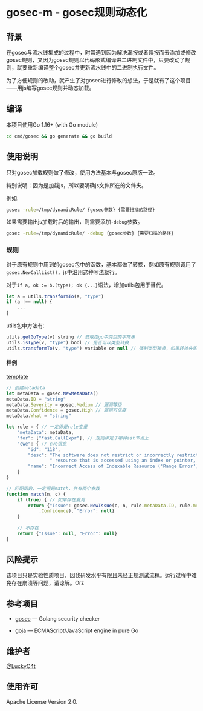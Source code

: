 
# gosec-m - gosec规则动态化

## 背景

在gosec与流水线集成的过程中，时常遇到因为解决漏报或者误报而去添加或修改gosec规则，又因为gosec规则以代码形式编译进二进制文件中，只要改动了规则，就要重新编译整个gosec并更新流水线中的二进制执行文件。

为了方便规则的改动，就产生了对gosec进行修改的想法，于是就有了这个项目——用js编写gosec规则并动态加载。
## 编译

本项目使用Go 1.16+ (with Go module) 
```bash
cd cmd/gosec && go generate && go build
```

## 使用说明

只对gosec加载规则做了修改，使用方法基本与gosec原版一致。

特别说明：因为是加载js，所以要明确js文件所在的文件夹。

例如:
```bash
gosec -rule=/tmp/dynamicRule/ {gosec参数} {需要扫描的路径}
```
如果需要输出js加载时后的输出，则需要添加`-debug`参数。
```bash
gosec -rule=/tmp/dynamicRule/ -debug {gosec参数} {需要扫描的路径}
```

### 规则

对于原有规则中用到的gosec包中的函数，基本都做了转换，例如原有规则调用了`gosec.NewCallList()`，js中沿用这种写法就行。

对于`if a, ok := b.(type); ok {...}`语法，增加utils包用于替代。
```js
let a = utils.transformTo(a, "type")
if (a !== null) {
    ...
}
```
utils包中方法有:
```js
utils.getGoType(v) string // 获取在go中类型的字符串
utils.isType(v, "type") bool // 是否可以类型转换
utils.transformTo(v, "type") variable or null // 强制类型转换，如果转换失败则返回null
```
#### 样例

[template](dynamicRules/template)
```js
// 创建metadata
let metaData = gosec.NewMetaData()
metaData.ID = "string"
metaData.Severity = gosec.Medium // 漏洞等级
metaData.Confidence = gosec.High // 漏洞可信度
metaData.What = "string"

let rule = { // 一定得是rule变量
    "metaData": metaData,
    "for": ["*ast.CallExpr"], // 规则绑定于哪种ast节点上
    "cwe": { // cwe信息
        "id": "118",
        "desc": "The software does not restrict or incorrectly restricts operations within the boundaries of a" +
                " resource that is accessed using an index or pointer, such as memory or files.",
        "name": "Incorrect Access of Indexable Resource ('Range Error')"
    }
}

// 匹配函数，一定得是match，并有两个参数
function match(n, c) {
    if (true) { // 如果存在漏洞
        return {"Issue": gosec.NewIssue(c, n, rule.metaData.ID, rule.metaData.What, rule.metaData.Severity, rule.metaData
            .Confidence), "Error": null}
    }
    
    // 不存在
    return {"Issue": null, "Error": null}
}
```

## 风险提示

该项目只是实验性质项目，因我研发水平有限且未经正规测试流程。运行过程中难免存在崩溃等问题，请谅解。Orz

## 参考项目

- [gosec](https://github.com/securego/gosec) — Golang security checker

- [goja](https://github.com/dop251/goja) — ECMAScript/JavaScript engine in pure Go

## 维护者

[@LuckyC4t](https://github.com/LuckyC4t)

## 使用许可

Apache License Version 2.0.